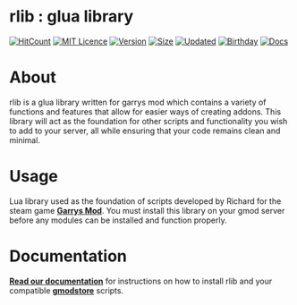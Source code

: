 # rlib : glua library

[![HitCount](http://hits.dwyl.com/im-richard/rlib.svg)](http://hits.dwyl.com/im-richard/rlib)
[![MIT Licence](https://img.shields.io/badge/license-MIT-blue.svg)](https://opensource.org/licenses/mit-license.php)
[![Version](https://img.shields.io/github/v/release/im-richard/rlib.svg?color=CA5DC3)](https://rlib.io)
[![Size](https://img.shields.io/github/repo-size/im-richard/rlib.svg?color=%23FF1B67&label=size&logo=lua)](https://get.rlib.io)
[![Updated](https://img.shields.io/github/last-commit/im-richard/rlib.svg?label=updated)](https://rlib.io)
[![Birthday](https://img.shields.io/badge/birthday-march%202019-%230C743D.svg?color=%230C743D&label=birthday&logo=cakephp&logoColor=white)](https://rlib.io)
[![Docs](https://img.shields.io/badge/docs-view-orange.svg)](https://docs.rlib.io)

# About
rlib is a glua library written for garrys mod which contains a variety of functions and features that allow for easier ways of creating addons. This library will act as the foundation for other scripts and functionality you wish to add to your server, all while ensuring that your code remains clean and minimal.

# Usage
Lua library used as the foundation of scripts developed by Richard for the steam game **[Garrys Mod](https://store.steampowered.com/app/4000/Garrys_Mod/)**. 
You must install this library on your gmod server before any modules can be installed and function properly.

# Documentation
**[Read our documentation](https://docs.rlib.io/)** for instructions on how to install rlib and your compatible **[gmodstore](https://gmodstore.com/)** scripts.
